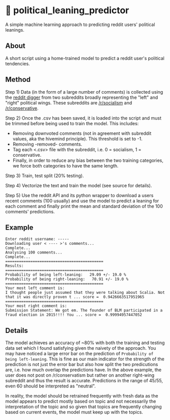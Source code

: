 # 🔮 political_leaning_predictor

A simple machine learning approach to predicting reddit users' political leanings.

## About

A short script using a home-trained model to predict a reddit user's political tendencies.


## Method

Step 1) Data (in the form of a large number of comments) is collected using the [reddit digger](https://github.com/amirblaese/reddit_digger)  from two subreddits broadly representing the "left" and "right" political wings. These subreddits are [/r/socialism](http://reddit.com/r/socialism) and [/r/conservative](http://reddit.com/r/conservative). 

Step 2) Once the .csv has been saved, it is loaded into the script and must be trimmed before being used to train the model. This includes:
* Removing downvoted comments (not in agreement with subreddit values, aka the hivemind principle). This threshold is set to -1.
* Removing -removed- comments.
* Tag each <.csv> file with the subreddit, i.e. 0 = socialism, 1 = conservative.
* Finally, in order to reduce any bias between the two training categories, we force both categories to have the same length.

Step 3) Train, test split (20% testing).

Step 4) Vectorize the text and train the model (see source for details).

Step 5) Use the reddit API and its python wrapper to download a users recent comments (100 usually) and use the model to predict a leaning for each comment and finally print the mean and standard deviation of the 100 comments' predictions.

## Example


    Enter reddit username: -----
    Downloading user < ---- >'s comments...
    Complete...
    Analysing 100 comments...
    Complete...
    ===========================================
    Results:
    ===========================================
    Probability of being left-leaning:   29.09 +/- 19.0 %
    Probability of being right-leaning:   70.91 +/- 19.0 %
    ===========================================
    Your most left comment is:
    I thought people just assumed that they were talking about Scalia. Not that it was directly proven t ... score =  0.9426663517951965
    ===========================================
    Your most right comment is:
    Submission Statement: We got em. The founder of BLM participated in a fraud election in 2015!!!! You ... score =  0.99994957447052
    
## Details

The model achieves an accuracy of ~80% with both the training and testing data set which I found satisfying given the naivety of the approach. You may have noticed a large error bar on the prediction of `Probability of being left-leaning`. This is fine as our main indicator for the strength of the prediction is not just the error bar but also how split the two predicutions are, i.e. how much overlap the predictions have. In the above example, the user does not post on /r/conservatism but rather on another right-wing subreddit and thus the result is accurate. Predictions in the range of 45/55, even 60 should be interpreted as "neutral".

In reality, the model should be retrained frequently with fresh data as the model appears to predict mostly based on topic and not necessarily the interpretation of the topic and so given that topics are frequently changing based on current events, the model must keep up with the topics.

